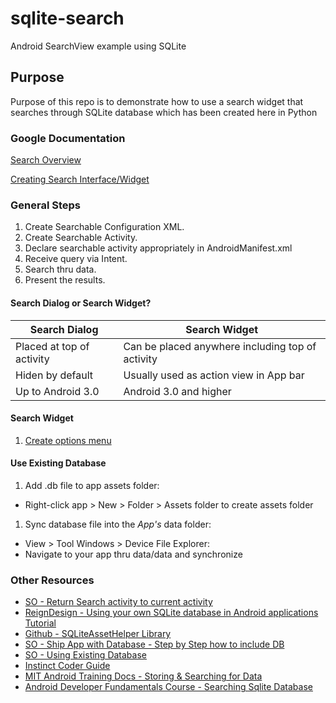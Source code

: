 # sqlite-search
Android SearchView example using SQLite
## Purpose
Purpose of this repo is to demonstrate how to use a search widget that searches through SQLite database which has been
created here in Python

### Google Documentation

[Search Overview](https://developer.android.com/guide/topics/search/index.html)

[Creating Search Interface/Widget](https://developer.android.com/guide/topics/search/search-dialog.html)

### General Steps
1. Create Searchable Configuration XML.
2. Create Searchable Activity.
3. Declare searchable activity appropriately in AndroidManifest.xml
4. Receive query via Intent.
5. Search thru data.
6. Present the results.

#### Search Dialog or Search Widget?
Search Dialog | Search Widget
--- | ---
Placed at top of activity | Can be placed anywhere including top of activity
Hiden by default | Usually used as action view in App bar
Up to Android 3.0 | Android 3.0 and higher


#### Search Widget
1. [Create options menu](https://developer.android.com/guide/topics/ui/menus.html#options-menu)


#### Use Existing Database
1. Add .db file to app assets folder:
  * Right-click app > New > Folder > Assets folder to create assets folder
1. Sync database file into the *App's* data folder:
  * View > Tool Windows > Device File Explorer:
  * Navigate to your app thru data/data and synchronize



### Other Resources
* [SO - Return Search activity to current activity](https://stackoverflow.com/questions/5094222/android-return-search-query-to-current-activity?answertab=votes#tab-top)
* [ReignDesign - Using your own SQLite database in Android applications Tutorial](https://blogreigndesign.com/blog/using-your-own-sqlite-database-in-android-applications/)
* [Github - SQLiteAssetHelper Library](https://github.com/jgilfelt/android-sqlite-asset-helper)
* [SO - Ship App with Database - Step by Step how to include DB](https://stackoverflow.com/questions/513084/ship-an-application-with-a-database)
* [SO - Using Existing Database](https://stackoverflow.com/questions/9109438/how-to-use-an-existing-database-with-an-android-application)
* [Instinct Coder Guide](http://instinctcoder.com/android-studio-sqlite-search-searchview-actionbar/)
* [MIT Android Training Docs - Storing & Searching for Data](https://stuff.mit.edu/afs/sipb/project/android/docs/training/search/search.html)
* [Android Developer Fundamentals Course - Searching Sqlite Database](https://google-developer-training.gitbooks.io/android-developer-fundamentals-course-practicals/content/en/Unit%204/101b_p_searching_an_sqlite_database.html)

